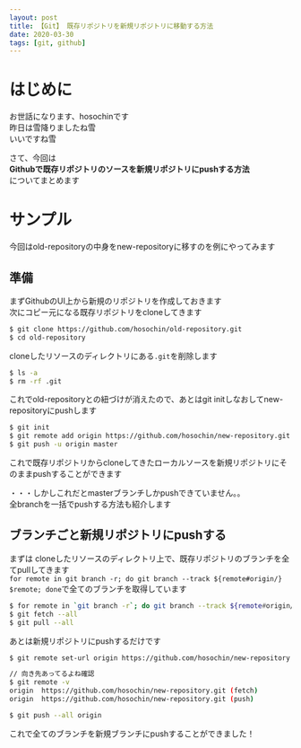 ```yaml
---
layout: post
title: 【Git】 既存リポジトリを新規リポジトリに移動する方法
date: 2020-03-30
tags: [git, github]
---
```


# はじめに

お世話になります、hosochinです  
昨日は雪降りましたね雪  
いいですね雪  

さて、今回は  
**Githubで既存リポジトリのソースを新規リポジトリにpushする方法**  
についてまとめます  

# サンプル

今回はold-repositoryの中身をnew-repositoryに移すのを例にやってみます 

## 準備

まずGithubのUI上から新規のリポジトリを作成しておきます  
次にコピー元になる既存リポジトリをcloneしてきます

```bash
$ git clone https://github.com/hosochin/old-repository.git
$ cd old-repository
```

cloneしたリソースのディレクトリにある`.git`を削除します

```bash
$ ls -a
$ rm -rf .git
```

これでold-repositoryとの紐づけが消えたので、あとはgit initしなおしてnew-repositoryにpushします

```bash
$ git init
$ git remote add origin https://github.com/hosochin/new-repository.git
$ git push -u origin master
```

これで既存リポジトリからcloneしてきたローカルソースを新規リポジトリにそのままpushすることができます

・・・しかしこれだとmasterブランチしかpushできていません。。  
全branchを一括でpushする方法も紹介します

## ブランチごと新規リポジトリにpushする

まずは cloneしたリソースのディレクトリ上で、既存リポジトリのブランチを全てpullしてきます  
`for remote in git branch -r; do git branch --track ${remote#origin/} $remote; done`で全てのブランチを取得しています

```bash
$ for remote in `git branch -r`; do git branch --track ${remote#origin/} $remote; done
$ git fetch --all
$ git pull --all
```

あとは新規リポジトリにpushするだけです

```bash
$ git remote set-url origin https://github.com/hosochin/new-repository.git

// 向き先あってるよね確認
$ git remote -v
origin  https://github.com/hosochin/new-repository.git (fetch)
origin  https://github.com/hosochin/new-repository.git (push)

$ git push --all origin
```

これで全てのブランチを新規ブランチにpushすることができました！
